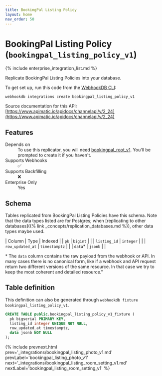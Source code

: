 ```yaml
---
title: BookingPal Listing Policy
layout: home
nav_order: 50
---
```


# BookingPal Listing Policy (`bookingpal_listing_policy_v1`)

{% include enterprise_integration_list.md %}


Replicate BookingPal Listing Policies into your database.

To get set up, run this code from the [WebhookDB CLI](https://webhookdb.com/terminal):
```
webhookdb integrations create bookingpal_listing_policy_v1
```

Source documentation for this API: [https://www.apimatic.io/apidocs/channelapi/v/2_24](https://www.apimatic.io/apidocs/channelapi/v/2_24)

## Features

<dl>
<dt>Depends on</dt>
<dd>To use this replicator, you will need <a href="{% link _integrations/bookingpal_root_v1.md %}">bookingpal_root_v1</a>. You'll be prompted to create it if you haven't.</dd>

<dt>Supports Webhooks</dt>
<dd>✅</dd>
<dt>Supports Backfilling</dt>
<dd>❌</dd>
<dt>Enterprise Only</dt>
<dd>Yes</dd>

</dl>

## Schema

Tables replicated from BookingPal Listing Policies have this schema.
Note that the data types listed are for Postgres;
when [replicating to other databases]({% link _concepts/replication_databases.md %}),
other data types maybe used.

| Column | Type | Indexed |
| `pk` | `bigint` |  |
| `listing_id` | `integer` |  |
| `row_updated_at` | `timestamptz` |  |
| `data`* | `jsonb` |  |

<span class="fs-3">* The `data` column contains the raw payload from the webhook or API.
In many cases there is no canonical form, like if a webhook and API request return
two different versions of the same resource.
In that case we try to keep the most coherent and detailed resource."</span>

## Table definition

This definition can also be generated through `webhookdb fixture bookingpal_listing_policy_v1`.

```sql
CREATE TABLE public.bookingpal_listing_policy_v1_fixture (
  pk bigserial PRIMARY KEY,
  listing_id integer UNIQUE NOT NULL,
  row_updated_at timestamptz,
  data jsonb NOT NULL
);
```

{% include prevnext.html prev='_integrations/bookingpal_listing_photo_v1.md' prevLabel='bookingpal_listing_photo_v1' next='_integrations/bookingpal_listing_room_setting_v1.md' nextLabel='bookingpal_listing_room_setting_v1' %}
